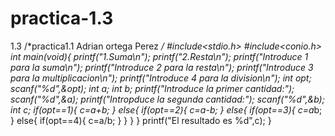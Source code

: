 # practica-1.3
1.3
/*practica1.1
Adrian ortega Perez
*/
#include<stdio.h>
#include<conio.h>
int main(void){
printf("1.Suma\n");
printf("2.Resta\n");
printf("Introduce 1 para la suma\n");
printf("Introduce 2 para la resta\n");
printf("Introduce 3 para la multiplicacion\n");
printf("Introduce 4 para la division\n");
int opt;
scanf("%d",&opt);
int a;
int b;
printf("Introduce la primer cantidad:");
scanf("%d",&a);
printf("Intropduce la segunda cantidad:");
scanf("%d",&b);
int c;
if(opt==1){
c=a+b;
}
else{
if(opt==2){
c=a-b;
}
else{
if(opt==3){
c=a*b;
}
else{
if(opt==4){
c=a/b;
}
}
}
}
printf("El resultado es %d",c);
}
